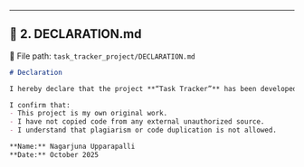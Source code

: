 
---

## 📜 **2. DECLARATION.md**

📄 File path: `task_tracker_project/DECLARATION.md`

```markdown
# Declaration

I hereby declare that the project **“Task Tracker”** has been developed by **Nagarjuna U**.

I confirm that:
- This project is my own original work.
- I have not copied code from any external unauthorized source.
- I understand that plagiarism or code duplication is not allowed.

**Name:** Nagarjuna Upparapalli  
**Date:** October 2025
